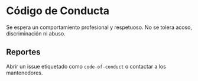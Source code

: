 # Código de Conducta

Se espera un comportamiento profesional y respetuoso. No se tolera acoso, discriminación ni abuso.

## Reportes
Abrir un issue etiquetado como `code-of-conduct` o contactar a los mantenedores.

